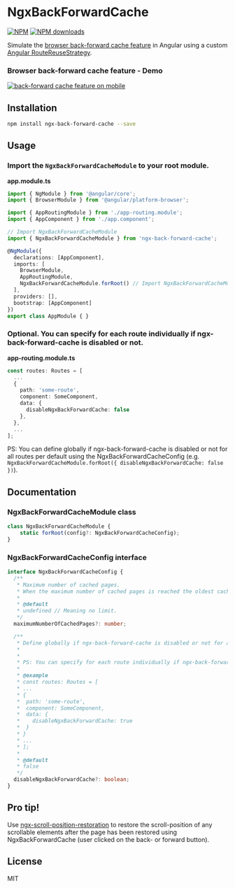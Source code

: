 # NgxBackForwardCache

[![NPM](https://img.shields.io/npm/v/ngx-back-forward-cache?label=NPM&color=blue)](https://www.npmjs.com/package/ngx-back-forward-cache "View this project on NPM.") [![NPM downloads](https://img.shields.io/npm/dt/ngx-back-forward-cache?label=NPM%20downloads)](https://www.npmjs.com/package/ngx-back-forward-cache "View this project on NPM.")

Simulate the [browser back-forward cache feature](https://web.dev/bfcache/) in Angular using a custom [Angular RouteReuseStrategy](https://angular.io/api/router/RouteReuseStrategy).

### Browser back-forward cache feature - Demo
[![back-forward cache feature on mobile](https://img.youtube.com/vi/cuPsdRckkF0/0.jpg)](https://www.youtube.com/watch?v=cuPsdRckkF0 "Browser back-forward cache feature - Demo")

## Installation
```sh
npm install ngx-back-forward-cache --save
```

## Usage
### Import the `NgxBackForwardCacheModule` to your root module.
**app.module.ts**
```ts
import { NgModule } from '@angular/core';
import { BrowserModule } from '@angular/platform-browser';

import { AppRoutingModule } from './app-routing.module';
import { AppComponent } from './app.component';

// Import NgxBackForwardCacheModule
import { NgxBackForwardCacheModule } from 'ngx-back-forward-cache';

@NgModule({
  declarations: [AppComponent],
  imports: [
    BrowserModule,
    AppRoutingModule,
    NgxBackForwardCacheModule.forRoot() // Import NgxBackForwardCacheModule
  ],
  providers: [],
  bootstrap: [AppComponent]
})
export class AppModule { }
```

### Optional. You can specify for each route individually if ngx-back-forward-cache is disabled or not.
**app-routing.module.ts**
```ts
const routes: Routes = [
  ...
  {
    path: 'some-route',
    component: SomeComponent,
    data: {
      disableNgxBackForwardCache: false
    },
  },
  ...
];
```
PS: You can define globally if ngx-back-forward-cache is disabled or not for all routes per default using the NgxBackForwardCacheConfig (e.g. `NgxBackForwardCacheModule.forRoot({ disableNgxBackForwardCache: false })`).

## Documentation
### NgxBackForwardCacheModule class
```ts
class NgxBackForwardCacheModule {
    static forRoot(config?: NgxBackForwardCacheConfig);
}
```

### NgxBackForwardCacheConfig interface
```ts
interface NgxBackForwardCacheConfig {
  /**
   * Maximum number of cached pages.
   * When the maximum number of cached pages is reached the oldest cached page is removed.
   * 
   * @default
   * undefined // Meaning no limit.
   */
  maximumNumberOfCachedPages?: number;

  /**
   * Define globally if ngx-back-forward-cache is disabled or not for all routes per default.
   * 
   * 
   * PS: You can specify for each route individually if ngx-back-forward-cache is disabled or not.
   * 
   * @example
   * const routes: Routes = [
   * ...
   * {
   *  path: 'some-route',
   *  component: SomeComponent,
   *  data: {
   *    disableNgxBackForwardCache: true
   *  }
   * }
   * ...
   * ];
   * 
   * @default
   * false
   */
  disableNgxBackForwardCache?: boolean;
}
```

## Pro tip!
Use [ngx-scroll-position-restoration](https://www.npmjs.com/package/ngx-scroll-position-restoration "View this project on NPM.") to restore the scroll-position of any scrollable elements after the page has been restored using NgxBackForwardCache (user clicked on the back- or forward button).

## License
MIT
